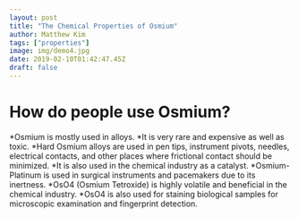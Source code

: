```yaml
---
layout: post
title: "The Chemical Properties of Osmium"
author: Matthew Kim
tags: ["properties"]
image: img/demo4.jpg
date: 2019-02-10T01:42:47.45Z
draft: false
---
```


# How do people use Osmium?

*Osmium is mostly used in alloys.
  *It is very rare and expensive as well as toxic. 
*Hard Osmium alloys are used in pen tips, instrument pivots, needles, electrical contacts, and other places where frictional contact should be minimized.
*It is also used in the chemical industry as a catalyst.
*Osmium-Platinum is used in surgical instruments and pacemakers due to its inertness.
*OsO4 (Osmium Tetroxide) is highly volatile and beneficial in the chemical industry.
  *OsO4 is also used for staining biological samples for microscopic examination and fingerprint detection.
